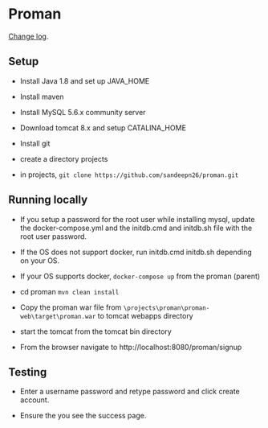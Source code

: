 # Proman

[Change log](CHANGELOG.md).

## Setup
- Install Java 1.8 and set up JAVA_HOME

- Install maven

- Install MySQL 5.6.x community server

- Download tomcat 8.x and setup CATALINA_HOME

- Install git

- create a directory projects

- in projects, `git clone https://github.com/sandeepn26/proman.git`

## Running locally

- If you setup a password for the root user while installing mysql, update the docker-compose.yml and the initdb.cmd and initdb.sh file with the root user password.

- If the OS does not support docker, run initdb.cmd initdb.sh depending on your OS.

- If your OS supports docker, `docker-compose up` from the proman (parent)

- cd proman `mvn clean install`

- Copy the proman war file from `\projects\proman\proman-web\target\proman.war` to tomcat webapps directory

- start the tomcat from the tomcat bin directory

- From the browser navigate to http://localhost:8080/proman/signup

## Testing

- Enter a username password and retype password and click create account.

- Ensure the you see the success page.

